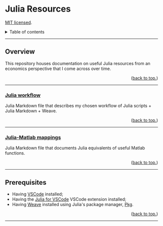 # Julia Resources

[MIT licensed](https://github.com/PaulTran47/julia-resources/blob/main/LICENCE.md).

<details>
  <summary>Table of contents</summary>
  <ul>
    <li>
      <a href="#overview">Overview</a>
      <ol>
        <li><a href="#julia-workflow">Julia workflow</a></li>
        <li><a href="#julia-matlab-mappings">Julia-Matlab mappings</a></li>
      </ol>
    </li>
    <li><a href="#prerequisites">Prerequisites</a></li>
  </ul>
</details>

---

## Overview
This repository houses documentation on useful Julia resources from an economics perspective that I come across over time.

<p align="right">
  (<a href="#julia-resources">back to top.</a>)
</p>

---

### [Julia workflow](https://github.com/PaulTran47/julia-resources/tree/main/jl_jmd_weave)
Julia Markdown file that describes my chosen workflow of Julia scripts + Julia Markdown + Weave.

<p align="right">
  (<a href="#julia-resources">back to top.</a>)
</p>

---

### [Julia-Matlab mappings](https://github.com/PaulTran47/julia-resources/tree/main/julia_matlab_mappings)
Julia Markdown file that documents Julia equivalents of useful Matlab functions.

<p align="right">
  (<a href="#julia-resources">back to top.</a>)
</p>

---

## Prerequisites
* Having [VSCode](https://code.visualstudio.com/) installed;
* Having the [Julia for VSCode](https://www.julia-vscode.org/) VSCode extension installed;
* Having [Weave](https://github.com/JunoLab/Weave.jl) installed using Julia's package manager, [Pkg](https://github.com/JuliaLang/Pkg.jl).

<p align="right">
  (<a href="#julia-resources">back to top.</a>)
</p>

---